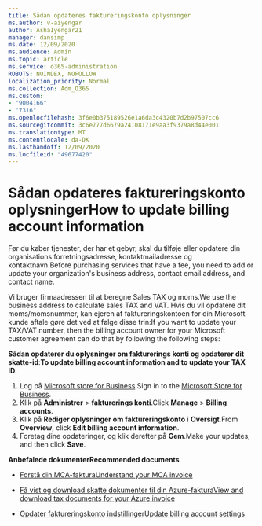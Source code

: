 ```yaml
---
title: Sådan opdateres faktureringskonto oplysninger
ms.author: v-aiyengar
author: AshaIyengar21
manager: dansimp
ms.date: 12/09/2020
ms.audience: Admin
ms.topic: article
ms.service: o365-administration
ROBOTS: NOINDEX, NOFOLLOW
localization_priority: Normal
ms.collection: Adm_O365
ms.custom:
- "9004166"
- "7316"
ms.openlocfilehash: 3f6e0b375189526e1a6da3c4320b7d2b97507cc6
ms.sourcegitcommit: 3c6e777d6679a24108171e9aa3f9379a8d44e001
ms.translationtype: MT
ms.contentlocale: da-DK
ms.lasthandoff: 12/09/2020
ms.locfileid: "49677420"
---
```

# <a name="how-to-update-billing-account-information"></a><span data-ttu-id="a2a20-102">Sådan opdateres faktureringskonto oplysninger</span><span class="sxs-lookup"><span data-stu-id="a2a20-102">How to update billing account information</span></span>

<span data-ttu-id="a2a20-103">Før du køber tjenester, der har et gebyr, skal du tilføje eller opdatere din organisations forretningsadresse, kontaktmailadresse og kontaktnavn.</span><span class="sxs-lookup"><span data-stu-id="a2a20-103">Before purchasing services that have a fee, you need to add or update your organization's business address, contact email address, and contact name.</span></span>

<span data-ttu-id="a2a20-104">Vi bruger firmaadressen til at beregne Sales TAX og moms.</span><span class="sxs-lookup"><span data-stu-id="a2a20-104">We use the business address to calculate sales TAX and VAT.</span></span> <span data-ttu-id="a2a20-105">Hvis du vil opdatere dit moms/momsnummer, kan ejeren af faktureringskontoen for din Microsoft-kunde aftale gøre det ved at følge disse trin:</span><span class="sxs-lookup"><span data-stu-id="a2a20-105">If you want to update your TAX/VAT number, then the billing account owner for your Microsoft customer agreement can do that by following the following steps:</span></span>

<span data-ttu-id="a2a20-106">**Sådan opdaterer du oplysninger om fakturerings konti og opdaterer dit skatte-id**:</span><span class="sxs-lookup"><span data-stu-id="a2a20-106">**To update billing account information and to update your TAX ID**:</span></span>

1. <span data-ttu-id="a2a20-107">Log på [Microsoft store for Business](https://businessstore.microsoft.com/).</span><span class="sxs-lookup"><span data-stu-id="a2a20-107">Sign in to the [Microsoft Store for Business](https://businessstore.microsoft.com/).</span></span>
1. <span data-ttu-id="a2a20-108">Klik på **Administrer**  >  **fakturerings konti**.</span><span class="sxs-lookup"><span data-stu-id="a2a20-108">Click **Manage** > **Billing accounts**.</span></span>
1. <span data-ttu-id="a2a20-109">Klik på **Rediger oplysninger om faktureringskonto** i **Oversigt**.</span><span class="sxs-lookup"><span data-stu-id="a2a20-109">From **Overview**, click **Edit billing account information**.</span></span>
1. <span data-ttu-id="a2a20-110">Foretag dine opdateringer, og klik derefter på **Gem**.</span><span class="sxs-lookup"><span data-stu-id="a2a20-110">Make your updates, and then click **Save**.</span></span> 

<span data-ttu-id="a2a20-111">**Anbefalede dokumenter**</span><span class="sxs-lookup"><span data-stu-id="a2a20-111">**Recommended documents**</span></span>

- [<span data-ttu-id="a2a20-112">Forstå din MCA-faktura</span><span class="sxs-lookup"><span data-stu-id="a2a20-112">Understand your MCA invoice</span></span>](https://docs.microsoft.com/azure/cost-management-billing/understand/mca-understand-your-invoice)

- [<span data-ttu-id="a2a20-113">Få vist og download skatte dokumenter til din Azure-faktura</span><span class="sxs-lookup"><span data-stu-id="a2a20-113">View and download tax documents for your Azure invoice</span></span>](https://docs.microsoft.com/azure/cost-management-billing/understand/mca-download-tax-document)

- [<span data-ttu-id="a2a20-114">Opdater faktureringskonto indstillinger</span><span class="sxs-lookup"><span data-stu-id="a2a20-114">Update billing account settings</span></span>](https://docs.microsoft.com/microsoft-store/update-microsoft-store-for-business-account-settings)  

